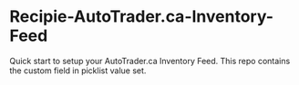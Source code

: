 # Recipie-AutoTrader.ca-Inventory-Feed
Quick start to setup your AutoTrader.ca Inventory Feed.  This repo contains the custom field in picklist value set.
